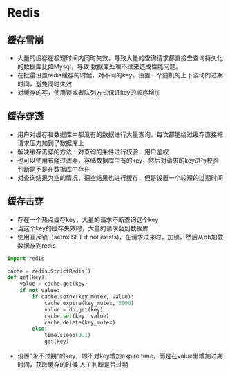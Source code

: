 # Redis

## 缓存雪崩
- 大量的缓存在极短时间内同时失效，导致大量的查询请求都直接去查询持久化的数据库比如Mysql，导致
数据库处理不过来造成性能问题。
- 在批量设置redis缓存的时候，对不同的key，设置一个随机的上下波动的过期时间，避免同时失效
- 对缓存的写，使用锁或者队列方式保证key的顺序增加

## 缓存穿透
- 用户对缓存和数据库中都没有的数据进行大量查询，每次都能绕过缓存直接把请求压力加到了数据库上
- 解决缓存击穿的方法：对查询的条件进行校验，用户鉴权
- 也可以使用布隆过滤器，存储数据库中有的key，然后对请求的key进行校验判断是不是在数据库中存在
- 对查询结果为空的情况，把空结果也进行缓存，但是设置一个较短的过期时间

## 缓存击穿
- 存在一个热点缓存key，大量的请求不断查询这个key
- 当这个key的缓存失效时，大量的请求会到数据库
- 使用互斥锁（setnx SET if not exists)，在请求过来时，加锁，然后从db加载数据存到redis
```python
import redis

cache = redis.StrictRedis()
def get(key):
    value = cache.get(key)
    if not value:
        if cache.setnx(key_mutex, value):
            cache.expire(key_mutex, 3000)
            value = db.get(key)
            cache.set(key, value)
            cache.delete(key_mutex)
        else:
            time.sleep(0.1)
            get(key)
```
- 设置"永不过期"的key，即不对key增加expire time，而是在value里增加过期时间，获取缓存的时候
人工判断是否过期
